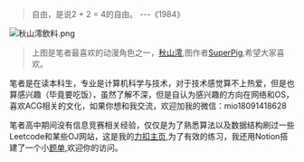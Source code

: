 > 自由，是说2 + 2 = 4的自由。 ---《1984》

![秋山澪飲料.png](/img/280px-秋山澪饮料.png)

> 上图是笔者最喜欢的动漫角色之一，[秋山澪](https://k-on.fandom.com/wiki/Mio_Akiyama),图作者[SuperPig](https://www.pixiv.net/users/15231158),希望大家喜欢。

​	笔者是在读本科生，专业是计算机科学与技术，对于技术感觉算不上热爱，但是也算感兴趣（毕竟要吃饭），虽然了解不深，但是自认为感兴趣的方向在网络和OS，喜欢ACG相关的文化，如果你想和我交流，欢迎加我的微信：mio18091418628

​	笔者高中期间没有信息竞赛相关经验，仅仅是为了熟悉算法以及数据结构刷过一些Leetcode和某些OJ网站，这是我的[力扣主页](https://leetcode.cn/u/festive-goldwasser2cd/),为了有效的练习，我还用Notion搭建了一个小[题单](https://soft-caution-b3f.notion.site/df14768a80fc47d984647e53710855bd?v=f08449aa1528400fb804127ba6a810e4),欢迎你的访问。
